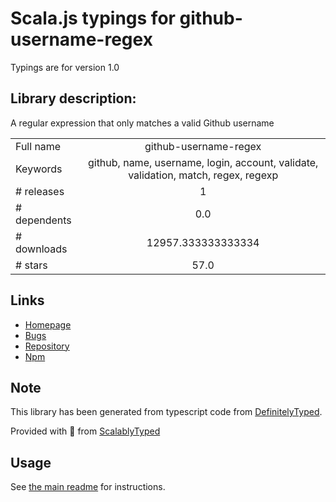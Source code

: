 
# Scala.js typings for github-username-regex

Typings are for version 1.0

## Library description:
A regular expression that only matches a valid Github username

|                    |                 |
| ------------------ | :-------------: |
| Full name          | github-username-regex |
| Keywords           | github, name, username, login, account, validate, validation, match, regex, regexp |
| # releases         | 1 |
| # dependents       | 0.0 |
| # downloads        | 12957.333333333334 |
| # stars            | 57.0 |

## Links
- [Homepage](https://github.com/shinnn/github-username-regex#readme)
- [Bugs](https://github.com/shinnn/github-username-regex/issues)
- [Repository](https://github.com/shinnn/github-username-regex)
- [Npm](https://www.npmjs.com/package/github-username-regex)
    


## Note
This library has been generated from typescript code from [DefinitelyTyped](https://definitelytyped.org).

Provided with :purple_heart: from [ScalablyTyped](https://github.com/oyvindberg/ScalablyTyped)

## Usage
See [the main readme](../../readme.md) for instructions.


